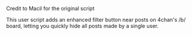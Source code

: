 Credit to Macil for the original script

This user script adds an enhanced filter button near posts on 4chan's /b/ board,
letting you quickly hide all posts made by a single user.